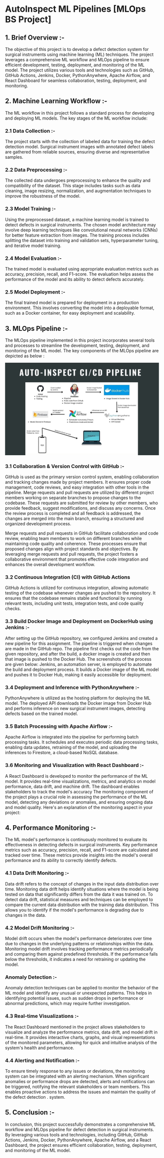 # AutoInspect ML Pipelines [MLOps BS Project]

## 1. Brief Overview :-
The objective of this project is to develop a defect detection system for surgical instruments using machine learning (ML) techniques. The project leverages a comprehensive ML workflow and MLOps pipeline to ensure efficient development, testing, deployment, and monitoring of the ML model. The project utilizes various tools and technologies such as GitHub, GitHub Actions, Jenkins, Docker, PythonAnywhere, Apache Airflow, and React Dashboard for seamless collaboration, testing, deployment, and monitoring.

## 2. Machine Learning Workflow :-
The ML workflow in this project follows a standard process for developing and deploying ML models. The key stages of the ML workflow include:
 
### 2.1 Data Collection :- 
The project starts with the collection of labeled data for training the defect detection model. Surgical instrument images with annotated defect labels are gathered from reliable sources, ensuring diverse and representative samples.

### 2.2 Data Preprocessing :- 
The collected data undergoes preprocessing to enhance the quality and compatibility of the dataset. This stage includes tasks such as data cleaning, image resizing, normalization, and augmentation techniques to improve the robustness of the model.

### 2.3 Model Training :- 
Using the preprocessed dataset, a machine learning model is trained to detect defects in surgical instruments. The chosen model architecture may involve deep learning techniques like convolutional neural networks (CNNs) for better feature extraction from images. The training process includes splitting the dataset into training and validation sets, hyperparameter tuning, and iterative model training.

### 2.4 Model Evaluation :- 
The trained model is evaluated using appropriate evaluation metrics such as accuracy, precision, recall, and F1-score. The evaluation helps assess the performance of the model and its ability to detect defects accurately.

### 2.5 Model Deployment :- 
The final trained model is prepared for deployment in a production environment. This involves converting the model into a deployable format, such as a Docker container, for easy deployment and scalability.

## 3. MLOps Pipeline :-
The MLOps pipeline implemented in this project incorporates several tools and processes to streamline the development, testing, deployment, and monitoring of the ML model. The key components of the MLOps pipeline are depicted as below :

![CI/CD Arhitecture](https://github.com/MuhammadSaqib001/AutoInspect-CICD-Pipelines/blob/main/cicd.jpg)

### 3.1 Collaboration & Version Control with GitHub :-
GitHub is used as the primary version control system, enabling collaboration and tracking changes made by project members. It ensures proper code management, code reviews, and easy integration with other tools in the pipeline. Merge requests and pull requests are utilized by different project members working on separate branches to propose changes to the codebase. These requests are submitted for review by other members, who provide feedback, suggest modifications, and discuss any concerns. Once the review process is completed and all feedback is addressed, the changes are merged into the main branch, ensuring a structured and organized development process.

Merge requests and pull requests in GitHub facilitate collaboration and code review, enabling team members to work on different branches while maintaining code quality and coherence. These processes ensure that proposed changes align with project standards and objectives. By leveraging merge requests and pull requests, the project fosters a collaborative environment that promotes effective code integration and enhances the overall development workflow.

### 3.2 Continuous Integration (CI) with GitHub Actions
GitHub Actions is utilized for continuous integration, allowing automatic testing of the codebase whenever changes are pushed to the repository. It ensures that the codebase remains stable and functional by running relevant tests, including unit tests, integration tests, and code quality checks.

### 3.3 Build Docker Image and Deployment on DockerHub using Jenkins :-
After setting up the GitHub repository, we configured Jenkins and created a new pipeline for this assignment. The pipeline is triggered when changes are made in the GitHub repo. The pipeline first checks out the code from the given repository, and after the build, a docker image is created and then that image is pushed to the Docker Hub. The screenshots of the process are given below: Jenkins, an automation server, is employed to automate the build and deployment process. It builds a Docker image of the ML model and pushes it to Docker Hub, making it easily accessible for deployment.

### 3.4 Deployment and Inference with PythonAnywhere :-
PythonAnywhere is utilized as the hosting platform for deploying the ML model. The deployed API downloads the Docker image from Docker Hub and performs inference on new surgical instrument images, detecting defects based on the trained model.

### 3.5 Batch Processing with Apache Airflow :-
Apache Airflow is integrated into the pipeline for performing batch processing tasks. It schedules and executes periodic data processing tasks, enabling data updates, retraining of the model, and uploading the inferences to Firestore, a cloud-based NoSQL database.

### 3.6 Monitoring and Visualization with React Dashboard :-
A React Dashboard is developed to monitor the performance of the ML model. It provides real-time visualizations, metrics, and analytics on model performance, data drift, and machine drift. The dashboard enables stakeholders to track the model's accuracy The monitoring component of the project plays a crucial role in assessing the performance of the ML model, detecting any deviations or anomalies, and ensuring ongoing data and model quality. Here's an
explanation of the monitoring aspect in your project:

## 4. Performance Monitoring :- 
The ML model's performance is continuously monitored to evaluate its effectiveness in detecting defects in surgical instruments. Key performance metrics such as accuracy, precision, recall, and F1-score are calculated and tracked over time. These metrics provide insights into the model's overall performance and its ability to correctly identify defects. 

### 4.1 Data Drift Monitoring :-
Data drift refers to the concept of changes in the input data distribution over time. Monitoring data drift helps identify situations where the model is being tested on data that significantly differs from the data it was trained on. To detect data drift, statistical measures and techniques can be employed to compare the current data distribution with the training data distribution. This allows you to identify if the model's performance is degrading due to changes in the data.

### 4.2 Model Drift Monitoring :- 
Model drift occurs when the model's performance deteriorates over time due to changes in the underlying patterns or relationships within the data. Monitoring model drift involves tracking performance metrics periodically and comparing them against predefined thresholds. If the performance falls below the thresholds, it indicates a need for retraining or updating the model.

### Anomaly Detection :- 
Anomaly detection techniques can be applied to monitor the behavior of the ML model and identify any unusual or unexpected patterns. This helps in identifying potential issues, such as sudden drops in performance or abnormal predictions, which may require further investigation.

### 4.3 Real-time Visualizations :- 
The React Dashboard mentioned in the project allows stakeholders to visualize and analyze the performance metrics, data drift, and model drift in real-time. It provides interactive charts, graphs, and visual representations of the monitored parameters, allowing for quick and intuitive analysis of the system's health and performance.

### 4.4 Alerting and Notification :- 
To ensure timely response to any issues or deviations, the monitoring system can be integrated with an alerting mechanism. When significant anomalies or performance drops are detected, alerts and notifications can be triggered, notifying the relevant stakeholders or team members. This enables proactive actions to address the issues and maintain the quality of the defect detection .
system.

## 5. Conclusion :-
In conclusion, this project successfully demonstrates a comprehensive ML workflow and MLOps pipeline for defect detection in surgical instruments. By leveraging various tools and technologies, including GitHub, GitHub Actions, Jenkins, Docker, PythonAnywhere, Apache Airflow, and a React Dashboard, the project ensures efficient collaboration, testing, deployment, and monitoring of the ML model.
